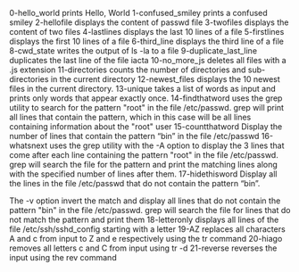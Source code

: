 0-hello_world prints Hello, World
1-confused_smiley prints a confused smiley
2-hellofile displays the content of passwd file
3-twofiles displays the content of two files
4-lastlines displays the last 10 lines of a file
5-firstlines displays the first 10 lines of a file
6-third_line displays the third line of a file
8-cwd_state writes the output of ls -la to a file
9-duplicate_last_line duplicates the last line of the file iacta
10-no_more_js deletes all files with a .js extension
11-directories counts the number of directories and sub-directories in the current directory
12-newest_files displays the 10 newest files in the current directory.
13-unique  takes a list of words as input and prints only words that appear exactly once.
14-findthatword uses the grep utility to search for the pattern "root" in the file /etc/passwd. grep will print all lines that contain the pattern, which in this case will be all lines containing information about the "root" user 
15-countthatword Display the number of lines that contain the pattern “bin” in the file /etc/passwd
16-whatsnext uses the grep utility with the -A option to display the 3 lines that come after each line containing the pattern "root" in the file /etc/passwd. grep will search the file for the pattern and print the matching lines along with the specified number of lines after them.
17-hidethisword Display all the lines in the file /etc/passwd that do not contain the pattern “bin”.

The -v option invert the match and display all lines that do not contain the pattern "bin" in the file /etc/passwd. grep will search the file for lines that do not match the pattern and print them
18-letteronly displays all lines of the file /etc/ssh/sshd_config starting with a letter
19-AZ replaces  all characters A and c from input to Z and e respectively using the tr command
20-hiago removes all letters c and C from input using tr -d
21-reverse reverses the input using the rev command
